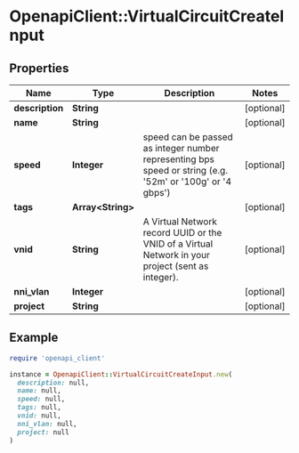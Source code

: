 # OpenapiClient::VirtualCircuitCreateInput

## Properties

| Name | Type | Description | Notes |
| ---- | ---- | ----------- | ----- |
| **description** | **String** |  | [optional] |
| **name** | **String** |  | [optional] |
| **speed** | **Integer** | speed can be passed as integer number representing bps speed or string (e.g. &#39;52m&#39; or &#39;100g&#39; or &#39;4 gbps&#39;) | [optional] |
| **tags** | **Array&lt;String&gt;** |  | [optional] |
| **vnid** | **String** | A Virtual Network record UUID or the VNID of a Virtual Network in your project (sent as integer). | [optional] |
| **nni_vlan** | **Integer** |  | [optional] |
| **project** | **String** |  | [optional] |

## Example

```ruby
require 'openapi_client'

instance = OpenapiClient::VirtualCircuitCreateInput.new(
  description: null,
  name: null,
  speed: null,
  tags: null,
  vnid: null,
  nni_vlan: null,
  project: null
)
```

